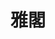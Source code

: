 ---
title: "雅閣"
description: "雅閣"
layout: shop
keywords:
  - 美食競賽
  - 台灣美食
  - 美食精選
datePublished: "2025-06-30"
dateModified: "2025-07-05"
city: "台北市"
district: "松山區"
address: "台北市松山區敦化北路158號"
phone: "0227156788"
geo: "25.05555317864661, 121.5483278588551"
google_map: "https://maps.app.goo.gl/jjqFTTTLoUfN5Ubi7"
footinder: "https://footinder.com.tw/%E5%8F%B0%E5%8C%97%E5%B8%82%E6%9D%BE%E5%B1%B1%E5%8D%80/13143/"
official: "https://www.mandarinoriental.com/en/taipei/songshan/dine/ya-ge"
award:
  - name: "500盤"
    year: "2024"
    entries:
      - dishes:
          - "金魚帶子餃、黑松露蟹肉蘿蔔絲酥、鮑魚鹹水餃"
          - "澎湖龍蝦鼓汁蒸"

---